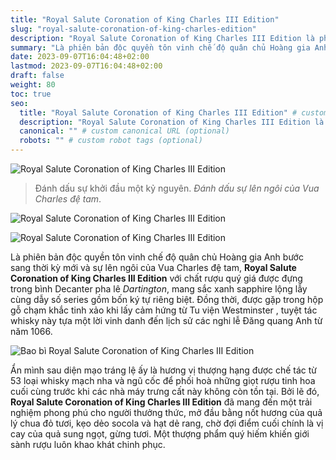 ```yaml
---
title: "Royal Salute Coronation of King Charles III Edition"
slug: "royal-salute-coronation-of-king-charles-edition"
description: "Royal Salute Coronation of King Charles III Edition là phiên bản tôn vinh chế độ quân chủ của hoàng gia anh và sự lên ngôi của vua Charles III"
summary: "Là phiên bản độc quyền tôn vinh chế độ quân chủ Hoàng gia Anh bước sang thời kỳ mới và sự lên ngôi của Vua Charles đệ tam."
date: 2023-09-07T16:04:48+02:00
lastmod: 2023-09-07T16:04:48+02:00
draft: false
weight: 80
toc: true
seo:
  title: "Royal Salute Coronation of King Charles III Edition" # custom title (optional)
  description: "Royal Salute Coronation of King Charles III Edition là phiên bản tôn vinh chế độ quân chủ của hoàng gia anh và sự lên ngôi của vua Charles III" # custom description (recommended)
  canonical: "" # custom canonical URL (optional)
  robots: "" # custom robot tags (optional)
---
```


![Royal Salute Coronation of King Charles III Edition](images/royal-salute-coronation.jpg "Royal Salute Coronation of King Charles III Edition")

> Đánh dấu sự khởi đầu một kỷ nguyên. *Đánh dấu sự lên ngôi của Vua Charles đệ  tam*.

![Royal Salute Coronation of King Charles III Edition](images/slogan-royal-salute-coronation.jpg "Đánh dấu sự khởi đầu một kỷ nguyên")

![Royal Salute Coronation of King Charles III Edition](images/thuong-vi-royal-salute-62-american-oak.jpg "Thưởng thức Royal Salute Coronation of King Charles III Edition")

Là phiên bản độc quyền tôn vinh chế độ quân chủ Hoàng gia Anh bước sang thời kỳ mới và sự lên ngôi của Vua Charles đệ tam, **Royal Salute Coronation of King Charles III Edition** với chất rượu quý giá được đựng trong bình Decanter pha lê *Dartington*, mang sắc xanh sapphire lộng lẫy cùng dẫy số series gồm bốn ký tự riêng biệt. Đồng thời, được gặp trong hộp gỗ chạm khắc tinh xảo khi lấy cảm hứng từ Tu viện Westminster , tuyệt tác whisky này tựa một lời vinh danh đến lịch sử các nghi lễ Đăng quang Anh từ năm 1066.

![Bao bì Royal Salute Coronation of King Charles III Edition](images/royal-salute-coronation-show.jpg "bao bì Royal Salute Coronation of King Charles III Edition")

Ẩn mình sau diện mạo tráng lệ ấy là hương vị thượng hạng được chế tác từ 53 loại whisky mạch nha và ngũ cốc để phối hoà những giọt rượu tinh hoa cuối cùng trước khi các nhà máy trưng cất này không còn tồn tại. Bởi lẽ đó, **Royal Salute Coronation of King Charles III Edition** đã mang đến một trải nghiệm phong phú cho người thưởng thức, mở đầu bằng nốt hương của quả lý chua đỏ tươi,  kẹo dẻo socola và hạt dẻ rang, chờ đợi điểm cuối chính là vị cay của quả sung ngọt, gừng tươi. Một thượng phẩm quý hiếm khiến giới sành rượu luôn khao khát chinh phục.
